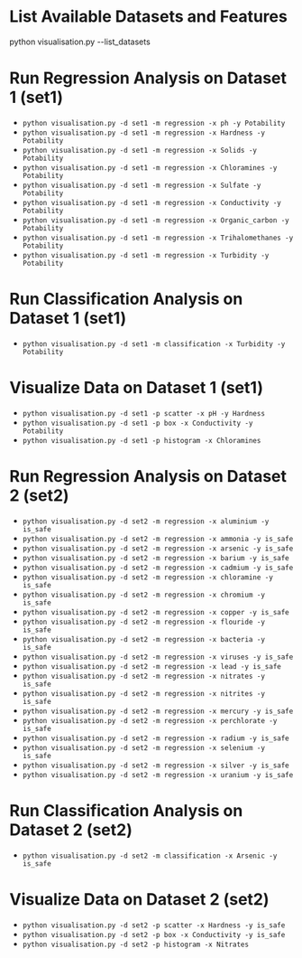 # List Available Datasets and Features
python visualisation.py --list_datasets

# Run Regression Analysis on Dataset 1 (set1)
- `python visualisation.py -d set1 -m regression -x ph -y Potability`
- `python visualisation.py -d set1 -m regression -x Hardness -y Potability`
- `python visualisation.py -d set1 -m regression -x Solids -y Potability`
- `python visualisation.py -d set1 -m regression -x Chloramines -y Potability`
- `python visualisation.py -d set1 -m regression -x Sulfate -y Potability`
- `python visualisation.py -d set1 -m regression -x Conductivity -y Potability`
- `python visualisation.py -d set1 -m regression -x Organic_carbon -y Potability`
- `python visualisation.py -d set1 -m regression -x Trihalomethanes -y Potability`
- `python visualisation.py -d set1 -m regression -x Turbidity -y Potability`

# Run Classification Analysis on Dataset 1 (set1)
- `python visualisation.py -d set1 -m classification -x Turbidity -y Potability`

# Visualize Data on Dataset 1 (set1)
- `python visualisation.py -d set1 -p scatter -x pH -y Hardness`
- `python visualisation.py -d set1 -p box -x Conductivity -y Potability`
- `python visualisation.py -d set1 -p histogram -x Chloramines`

# Run Regression Analysis on Dataset 2 (set2)
- `python visualisation.py -d set2 -m regression -x aluminium -y is_safe`
- `python visualisation.py -d set2 -m regression -x ammonia -y is_safe`
- `python visualisation.py -d set2 -m regression -x arsenic -y is_safe`
- `python visualisation.py -d set2 -m regression -x barium -y is_safe`
- `python visualisation.py -d set2 -m regression -x cadmium -y is_safe`
- `python visualisation.py -d set2 -m regression -x chloramine -y is_safe`
- `python visualisation.py -d set2 -m regression -x chromium -y is_safe`
- `python visualisation.py -d set2 -m regression -x copper -y is_safe`
- `python visualisation.py -d set2 -m regression -x flouride -y is_safe`
- `python visualisation.py -d set2 -m regression -x bacteria -y is_safe`
- `python visualisation.py -d set2 -m regression -x viruses -y is_safe`
- `python visualisation.py -d set2 -m regression -x lead -y is_safe`
- `python visualisation.py -d set2 -m regression -x nitrates -y is_safe`
- `python visualisation.py -d set2 -m regression -x nitrites -y is_safe`
- `python visualisation.py -d set2 -m regression -x mercury -y is_safe`
- `python visualisation.py -d set2 -m regression -x perchlorate -y is_safe`
- `python visualisation.py -d set2 -m regression -x radium -y is_safe`
- `python visualisation.py -d set2 -m regression -x selenium -y is_safe`
- `python visualisation.py -d set2 -m regression -x silver -y is_safe`
- `python visualisation.py -d set2 -m regression -x uranium -y is_safe`

# Run Classification Analysis on Dataset 2 (set2)
- `python visualisation.py -d set2 -m classification -x Arsenic -y is_safe`

# Visualize Data on Dataset 2 (set2)
- `python visualisation.py -d set2 -p scatter -x Hardness -y is_safe`
- `python visualisation.py -d set2 -p box -x Conductivity -y is_safe`
- `python visualisation.py -d set2 -p histogram -x Nitrates`
